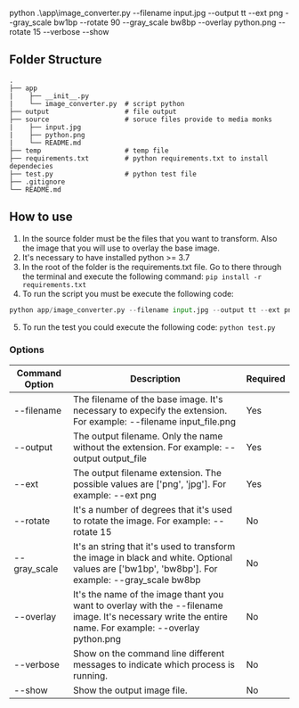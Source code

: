 python .\app\image_converter.py --filename input.jpg --output tt --ext png --gray_scale bw1bp --rotate 90 --gray_scale bw8bp --overlay python.png --rotate 15 --verbose --show
## Folder Structure

```
.
├── app
|    ├── __init__.py
|    └── image_converter.py  # script python
├── output                   # file output
├── source                   # soruce files provide to media monks
|    ├── input.jpg
|    ├── python.png
|    └── README.md
├── temp                     # temp file
├── requirements.txt         # python requirements.txt to install dependecies
├── test.py                  # python test file
├── .gitignore
└── README.md
```

## How to use

1. In the source folder must be the files that you want to transform. Also the image that you will use to overlay the base image.
2. It's necessary to have installed python >= 3.7
3. In the root of the folder is the requirements.txt file. Go to there through the terminal and execute the following command:
  ```pip install -r requirements.txt```
4. To run the script you must be execute the following code:
  ```python
  python app/image_converter.py --filename input.jpg --output tt --ext png  --rotate 90 --gray_scale bw8bp --overlay python.png --rotate 15  --verbose --show
  ```
5. To run the test you could execute the following code:
  ```python test.py```
  
 ### Options
 
 | Command Option 	| Description                                                                                                                                             	| Required 	|
|----------------	|---------------------------------------------------------------------------------------------------------------------------------------------------------	|----------	|
| --filename     	| The filename of the base image. It's necessary to expecify the extension. For example: --filename input_file.png                                        	| Yes      	|
| --output       	| The output filename. Only the name without the extension. For example: --output output_file                                                             	| Yes      	|
| --ext          	| The output filename extension. The possible values are ['png', 'jpg']. For example: --ext png                                                           	| Yes      	|
| --rotate       	| It's a number of degrees that it's used to rotate the image. For example: --rotate 15                                                                   	| No       	|
| --gray_scale   	| It's an string that it's used to transform the image in black and white. Optional values are ['bw1bp', 'bw8bp']. For example: --gray_scale bw8bp        	| No       	|
| --overlay      	| It's the name of the image thant you want to overlay with the --filename image. It's necessary write the entire name. For example: --overlay python.png 	| No       	|
| --verbose      	| Show on the command line different messages to indicate which process is running.                                                                       	| No       	|
| --show         	| Show the output image file.                                                                                                                             	| No       	|
